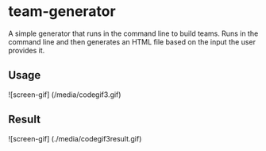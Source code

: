 # team-generator
A simple generator that runs in the command line to build teams. 
Runs in the command line and then generates an HTML file based on the input the user provides it. 

## Usage
![screen-gif] (/media/codegif3.gif)

## Result
![screen-gif] (./media/codegif3result.gif)
